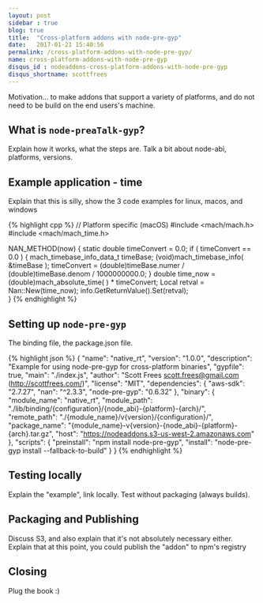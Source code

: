 ```yaml
---
layout: post
sidebar : true
blog: true
title:  "Cross-platform addons with node-pre-gyp"
date:   2017-01-21 15:40:56
permalink: /cross-platform-addons-with-node-pre-gyp/
name: cross-platform-addons-with-node-pre-gyp
disqus_id : nodeaddons-cross-platform-addons-with-node-pre-gyp
disqus_shortname: scottfrees
---
```


Motivation... to make addons that support a variety of platforms, and do not need to be build on the end users's machine.
<!--more-->
## What is `node-preaTalk-gyp`?
Explain how it works, what the steps are.
Talk a bit about node-abi, platforms, versions.

## Example application - time
Explain that this is silly, show the 3 code examples for linux, macos, and windows

{% highlight cpp %}
// Platform specific (macOS)
#include <mach/mach.h>
#include <mach/mach_time.h>

NAN_METHOD(now) {
    static double timeConvert = 0.0;
	if ( timeConvert == 0.0 )
	{
		mach_timebase_info_data_t timeBase;
		(void)mach_timebase_info( &timeBase );
		timeConvert = (double)timeBase.numer /
			(double)timeBase.denom /
			1000000000.0;
	}
	double time_now =  (double)mach_absolute_time( ) * timeConvert;
    Local<Number> retval = Nan::New(time_now);
    info.GetReturnValue().Set(retval);    
}
{% endhighlight %}

## Setting up `node-pre-gyp`
The binding file, the package.json file.

{% highlight json %}
{
  "name": "native_rt",
  "version": "1.0.0",
  "description": "Example for using node-pre-gyp for cross-platform binaries",
  "gypfile": true,
  "main": "./index.js",
  "author": "Scott Frees <scott.frees@gmail.com> (http://scottfrees.com/)",
  "license": "MIT",
  "dependencies": {
    "aws-sdk": "2.7.27",
    "nan": "^2.3.3",
    "node-pre-gyp": "0.6.32"
  },
  "binary": {
    "module_name": "native_rt",
    "module_path": "./lib/binding/{configuration}/{node_abi}-{platform}-{arch}/",
    "remote_path": "./{module_name}/v{version}/{configuration}/",
    "package_name": "{module_name}-v{version}-{node_abi}-{platform}-{arch}.tar.gz",
    "host": "https://nodeaddons.s3-us-west-2.amazonaws.com"
  },
  "scripts": {
    "preinstall": "npm install node-pre-gyp",
    "install": "node-pre-gyp install --fallback-to-build"
  }
}
{% endhighlight %}

## Testing locally
Explain the "example", link locally.  Test without packaging (always builds).

## Packaging and Publishing
Discuss S3, and also explain that it's not absolutely necessary either.
Explain that at this point, you could publish the "addon" to npm's registry 

## Closing
Plug the book :)
